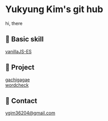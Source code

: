 Yukyung Kim's git hub
====  

hi, there 


🤸 Basic skill
----
<a href="https://github.com/yukyung123/VanillaJS-ES"> vanillaJS-ES</a> 



📂 Project 
----
<a href="https://github.com/yukyung123/gachigagae"> gachigagae </a>  
<a href="https://github.com/wordcheck/wordcheck-web"> wordcheck </a>



📧 Contact
----
ygim36204@gmail.com
